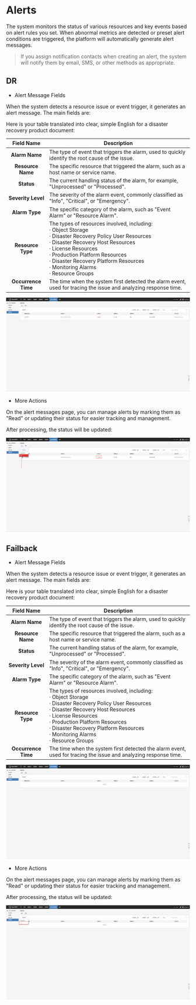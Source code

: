 # Alerts

The system monitors the status of various resources and key events based on alert rules you set. When abnormal metrics are detected or preset alert conditions are triggered, the platform will automatically generate alert messages.

> If you assign notification contacts when creating an alert, the system will notify them by email, SMS, or other methods as appropriate.

## DR

* Alert Message Fields

When the system detects a resource issue or event trigger, it generates an alert message. The main fields are:

Here is your table translated into clear, simple English for a disaster recovery product document:

| Field Name          | Description                                                                                                                                                                                                                                                                                        |
| :-------------------: | -------------------------------------------------------------------------------------------------------------------------------------------------------------------------------------------------------------------------------------------------------------------------------------------------- |
| **Alarm Name**      | The type of event that triggers the alarm, used to quickly identify the root cause of the issue.                                                                                                                                                                                                   |
| **Resource Name**   | The specific resource that triggered the alarm, such as a host name or service name.                                                                                                                                                                                                               |
| **Status**          | The current handling status of the alarm, for example, "Unprocessed" or "Processed".                                                                                                                                                                                                               |
| **Severity Level**  | The severity of the alarm event, commonly classified as "Info", "Critical", or "Emergency".                                                                                                                                                                                                        |
| **Alarm Type**      | The specific category of the alarm, such as "Event Alarm" or "Resource Alarm".                                                                                                                                                                                                                     |
| **Resource Type**   | The types of resources involved, including:<br>· Object Storage<br>· Disaster Recovery Policy User Resources<br>· Disaster Recovery Host Resources<br>· License Resources<br>· Production Platform Resources<br>· Disaster Recovery Platform Resources<br>· Monitoring Alarms<br>· Resource Groups |
| **Occurrence Time** | The time when the system first detected the alarm event, used for tracing the issue and analyzing response time.                                                                                                                                                                                   |


![](./images/alerts-dr-1.png)

* More Actions

On the alert messages page, you can manage alerts by marking them as "Read" or updating their status for easier tracking and management.

After processing, the status will be updated:

![](./images/alerts-dr-2.png)

## Failback

* Alert Message Fields

When the system detects a resource issue or event trigger, it generates an alert message. The main fields are:

Here is your table translated into clear, simple English for a disaster recovery product document:

| Field Name          | Description                                                                                                                                                                                                                                                                                        |
| :-------------------: | -------------------------------------------------------------------------------------------------------------------------------------------------------------------------------------------------------------------------------------------------------------------------------------------------- |
| **Alarm Name**      | The type of event that triggers the alarm, used to quickly identify the root cause of the issue.                                                                                                                                                                                                   |
| **Resource Name**   | The specific resource that triggered the alarm, such as a host name or service name.                                                                                                                                                                                                               |
| **Status**          | The current handling status of the alarm, for example, "Unprocessed" or "Processed".                                                                                                                                                                                                               |
| **Severity Level**  | The severity of the alarm event, commonly classified as "Info", "Critical", or "Emergency".                                                                                                                                                                                                        |
| **Alarm Type**      | The specific category of the alarm, such as "Event Alarm" or "Resource Alarm".                                                                                                                                                                                                                     |
| **Resource Type**   | The types of resources involved, including:<br>· Object Storage<br>· Disaster Recovery Policy User Resources<br>· Disaster Recovery Host Resources<br>· License Resources<br>· Production Platform Resources<br>· Disaster Recovery Platform Resources<br>· Monitoring Alarms<br>· Resource Groups |
| **Occurrence Time** | The time when the system first detected the alarm event, used for tracing the issue and analyzing response time.                                                                                                                                                                                   |


![](./images/alerts-failback-1.png)

* More Actions

On the alert messages page, you can manage alerts by marking them as "Read" or updating their status for easier tracking and management.

After processing, the status will be updated:

![](./images/alerts-failback-2.png)

